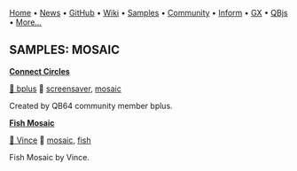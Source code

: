 [Home](https://qb64.com) • [News](../news.md) • [GitHub](https://github.com/QB64Official/qb64) • [Wiki](https://github.com/QB64Official/qb64/wiki) • [Samples](../samples.md) • [Community](../community.md) • [Inform](../inform.md) • [GX](../gx.md) • [QBjs](../qbjs.md) • [More...](../more.md)

## SAMPLES: MOSAIC

**[Connect Circles](connect-circles/index.md)**

[🐝 bplus](bplus.md) 🔗 [screensaver](screensaver.md), [mosaic](mosaic.md)

Created by QB64 community member bplus.

**[Fish Mosaic](fish-mosaic/index.md)**

[🐝 Vince](vince.md) 🔗 [mosaic](mosaic.md), [fish](fish.md)

Fish Mosaic by Vince.
